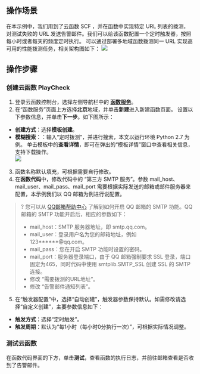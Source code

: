 ## 操作场景
在本示例中，我们用到了云函数 SCF ，并在函数中实现特定 URL 列表的拨测，对测试失败的 URL 发送告警邮件。我们可以给该函数配置一个定时触发器，按照每小时或者每天的频度定时执行。
可以通过部署多地域函数拨测同一 URL 实现高可用的性能拨测任务，相关架构图如下：
![](https://main.qcloudimg.com/raw/9aab6f60986ed1ee4c90fb237e171460.svg)

## 操作步骤
### 创建云函数 PlayCheck
1. 登录云函数控制台，选择左侧导航栏中的 **[函数服务](https://console.cloud.tencent.com/scf/list)**。
2. 在“函数服务”页面上方选择**北京**地域，并单击**新建**进入新建函数页面。
设置以下参数信息，并单击**下一步**。如下图所示：
 - **创建方式**：选择**模板创建**。
 - **模糊搜索**：：输入“定时拨测”，并进行搜索，本文以运行环境 Python 2.7 为例。
单击模板中的**查看详情**，即可在弹出的“模板详情”窗口中查看相关信息，支持下载操作。  
![](https://main.qcloudimg.com/raw/79be731b407328087ca6d80983872478.png)
3. 函数名称默认填充，可根据需要自行修改。
4. 在**函数代码**中，修改代码中的 “第三方 SMTP 服务”。参数 mail_host、mail_user、mail_pass、mail_port 需要根据实际发送的邮箱或邮件服务器来配置，本示例我们以 QQ 邮箱为例进行说配置。
>? 您可以从 [QQ邮箱帮助中心](http://service.mail.qq.com/cgi-bin/help?subtype=1&&no=166&&id=28) 了解到如何开启 QQ 邮箱的 SMTP 功能。QQ 邮箱的 SMTP 功能开启后，相应的参数如下：
> - mail_host：SMTP 服务器地址，即 smtp.qq.com。
> - mail_user：登录用户名为您的邮箱地址，例如 123\*\*\*\*\*\*@qq.com。
> - mail_pass：您在开启 SMTP 功能时设置的密码。
> - mail_port：服务器登录端口，由于 QQ 邮箱强制要求 SSL 登录，端口固定为465，同时代码中使用 smtplib.SMTP_SSL 创建 SSL 的 SMTP 连接。
> - 修改 “需要拨测的URL地址”。
> - 修改 “告警邮件通知列表”。
5. 在“触发器配置”中，选择“自动创建”，触发器参数保持默认。如需修改请选择“自定义创建”，主要参数信息如下：
 - **触发方式**：选择“定时触发”。
 - **触发周期**：默认为“每1小时（每小时0分执行一次）”，可根据实际情况调整。


### 测试云函数

在函数代码界面的下方，单击**测试**，查看函数的执行日志，并前往邮箱查看是否收到了告警邮件。
